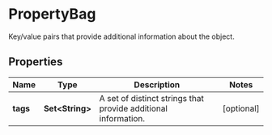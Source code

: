 

# PropertyBag

Key/value pairs that provide additional information about the object.

## Properties

| Name | Type | Description | Notes |
|------------ | ------------- | ------------- | -------------|
|**tags** | **Set&lt;String&gt;** | A set of distinct strings that provide additional information. |  [optional] |



